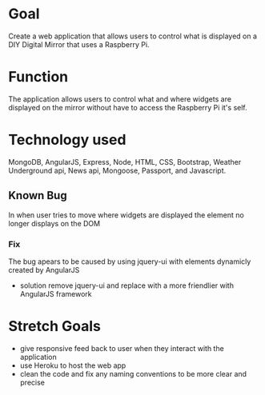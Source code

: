 # Goal
Create a web application that allows users to control what is displayed on a DIY Digital Mirror that uses a Raspberry Pi.
# Function
The application allows users to control what and where widgets are displayed on the mirror without have to access the Raspberry Pi it's self.
# Technology used
MongoDB, AngularJS, Express, Node, HTML, CSS, Bootstrap, Weather Underground api, News api, Mongoose, Passport, and Javascript.
## Known Bug
In when user tries to move where widgets are displayed the element no longer displays on the DOM
### Fix
The bug apears to be caused by using jquery-ui with elements dynamicly created by AngularJS
  - solution remove jquery-ui and replace with a more friendlier with AngularJS framework
# Stretch Goals
- give responsive feed back to user when they interact with the application
- use Heroku to host the web app
- clean the code and fix any naming conventions to be more clear and precise
